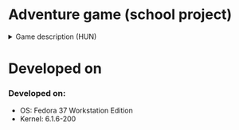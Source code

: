 # Adventure game (school project)

<details>
<summary>Game description (HUN)</summary>
<br>
Adventure game (karakterek)

classok:
3 alap class van, minden classnak van: támadó erő, életerő és védelem
A kezdő classok és statjaik egyénileg kitalálhatóak, törekedjünk arra, hogy mindegyik class
egyedi legyen és egyik se legyen sokkal erősebb
támadó erő: a ellenfélre mért sebzés mértéke
életerő: emennyi sebzést el tudunk szenvedni, ha <=0 akkor meghaltunk/megöltük az ellenfelet
védelem: 1 védelem = 1% sebződés csökkenés, tehát ha az ellenfél 5 sebzést osztana ki, de van 10 védelmünk, akkor csak 4.5 sebzést kapunk
Minden ellenfél legyőzése után jár tapasztalati pont(tp) és megadott tapasztalati pont után
szintet lép a karakterünk és a játékos tudja fejleszteni valamely statját
A játékos nevét, class-t szintet és a statokat mentsük le egy fájlba,
így később lehet folytatni az állást

1. Új játékos esetén adjon meg egy nevet és ki lehessen választani,
hogy melyik classal kezd
2. Amennyiben van már játékos fájlunk, akkor listázzuk ki a játékos(ok) nevét
3. Minden szinten generáljunk egy ellenfelet random statokkal, a statjai legyenek a saját statjaink körül
   +-15%-al, tehát ha van 50 életerőnk akkor 42.5 és 57.5 közötti életereje legyen az ellenfelünknek
4. Tartsuk számon a legyőzött ellenfelek számát
5. Legyen 3 élettöltő főzetünk, mely 30% életerőt tölt fel (lehet több szintű főzetet csinálni mely 30%, 50%, 70%-ot tölt)  
   A főzetek szerzésére van esélyünk minden ellenfél legyőzése után, a 30%-osra 10% esélyünk van
6. A játék addig megy amíg él a karakterünk
7. Minden ellenél legyőzése után adjunk a karakternek tapasztalati pontot, ha az ellenfelünk erősebb volt mint mi,
   akkor többet, ha gyengébb akkor kevesebbet
   Minél magasabb szintű a karakterünk annál több tapasztalati pont kell a szintlépéshez
   Minden szint lépés után a játékos növelhet valamely statján
8. Minden ellenfél legyőzése után frissítsük a fájlunkat, mentsük le az alábbi dolgokat:
   - játékos neve
   - szintje
   - mennyi tp-nél jár és mennyi kell még, hogy szintet lépjen
   - statjai
   - legyőzött ellenfelek száma
9. Amennyiben vesztettünk, mentsük le, hogy hány ellenfelet sikerült legyőznünk
10. A legyőzött ellenfelek számából csináljunk ranglistát, melyet a játék kezdete előtt meg lehet tekinteni
</details>


# Developed on
### Developed on:
- OS: Fedora 37 Workstation Edition
- Kernel: 6.1.6-200
